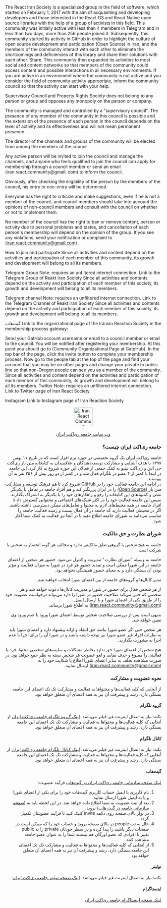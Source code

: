 The React Iran Society is a specialized group in the field of software, which started on February 1, 2017 with the aim of acquainting and developing developers and those interested in the React GS and React Native open source libraries with the help of a group of activists in this field. This community was initially active with less than 4 members in Telegram and in less than two days, more than 256 people joined it.
Subsequently, this community started its activity in GitHub in order to highlight the culture of open source development and participation (Open Source) in Iran, and the members of the community interact with each other to eliminate the shortcomings and deficiencies of this library and share their solutions with each other. Share.
This community then expanded its activities to most social and content networks so that members of the community could access content and possible interactions in all necessary environments.
If you are active in an environment where the community is not active and you consider the field of community activity appropriate, inform the community council so that the activity can start with your help.

Supervisory Council and Property Rights
Society does not belong to any person or group and opposes any monopoly on the person or company.

The community is managed and controlled by a "supervisory council". The presence of any member of the community in this council is possible and the extension of the presence of each person in the council depends on the level of activity and its effectiveness and will not mean permanent presence.

The director of the channels and groups of the community will be elected from among the members of the council.

Any active person will be invited to join the council and manage the channels, and anyone who feels qualified to join the council can apply for membership through a council member or send an email (iran.react.community@gmail. com) to inform the council.

Obviously, after checking the eligibility of the person by the members of the council, his entry or non-entry will be determined.

Everyone has the right to criticize and make suggestions, even if he is not a member of the council, and council members should take into account the opinions of non-council members and consult with the council on whether or not to implement them.

No member of the council has the right to ban or remove content, person or activity due to personal problems and tastes, and cancellation of each person's membership will depend on the opinion of the group. If you see any violations, send your notification or complaint to (iran.react.community@gmail.com).

How to join and participate
Since all activities and content depend on the activities and participation of each member of this community, its growth and development will belong to all its members.

Telegram Group
Note: requires an unfiltered internet connection. Link to the Telegram Group of Reakt Iran Society Since all activities and contents depend on the activity and participation of each member of this society, its growth and development will belong to all its members.

Telegram channel
Note: requires an unfiltered internet connection. Link to the Telegram Channel of Reakt Iran Society Since all activities and contents depend on the activity and participation of each member of this society, its growth and development will belong to all its members.

گیت‌هاب
Link to the organizational page of the Iranian Reaction Society in the membership process gateway:

Send your GatHub account username or email to a council member or email to the council.
You will be notified after registering your membership. At this point you should go to (Community Organizational Page at GateHub).
In the top bar of the page, click the invite button to complete your membership process.
Now go to the people tab at the top of the page and find your account that you may be on other pages and change your private to public line so that non-Oregon people can see you as a member of the community.
Since all activities and content depend on the activities and participation of each member of this community, its growth and development will belong to all its members.
Twitter
Note: requires an unfiltered internet connection. Link to Twitter page of Iran React Society

Instagram
Link to Instagram page of Iran Reaction Society
<p align="center"> 
<a href='http://iran-react-community.github.io'>
<img src="https://iran-react-community.github.io/static/logoirc-d2103aac1c673df16b2c6909fc07ede1.jpeg" style="display:block;" height="60" alt='Iran React Community' aria-label='Iran React Community Web Site'/>
<br/>
وب سایت جامعه ری‌اکت ایران
</a>
</p>



<h3 lang="fa" dir="rtl" align="right">جامعه ری‌اکت ایران چیست؟</h3>
<p lang="fa" dir="rtl" align="right">
جامعه ری‌اکت ایران یک گروه تخصصی در حوزه نرم افزار است که در تاریخ ۱۱ بهمن ۱۳۹۷ با هدف آشنایی و مشارکت توسعه‌دهندگان 
و علاقمندان به کتابخانه متن باز ری‌اکت جی اس و ری‌اکت نیتیو به کمک جمعی از فعالان این حوزه شروع به کار کرد.  
این جامعه در ابتدا با کمتر از ۴ عضو در تلگرام فعال شد و در کمتر از دو روز بیش از ۲۵۶ نفر به آن پیوستند.  
<br/>
در ادامه این جامعه فعالیت خود را در
<a href="https://github.com/iran-react-community">GitHub</a>
شروع کرد تا هم فرهنگ توسعه و مشارکت متن باز
(<a href="https://fa.wikipedia.org/wiki/%D9%85%D8%AA%D9%86%E2%80%8C%D8%A8%D8%A7%D8%B2">Open Source</a>)
را در ایران پررنگتر کند و هم افراد جامعه در تعامل با یکدیگر نقص و کمبود‌های این کتابخانه را رفع و راهکارهای خود را با یکدیگر به اشتراک بگذارند. 
<br/>
سپس این جامعه فعالیت خود را در اکثر شبکه‌های اجتماعی و محتوایی گسترش داد تا افراد جامعه در همه محیط‌های لازم به محتوا و تعامل‌های ممکن دسترسی داشته باشند.
<br/>
اگر در محیطی فعالیت دارید که جامعه در آن فعال نیست و زمینه فعالیت جامعه را مناسب می‌دانید به شورای جامعه اطلاع دهید تا در آنجا نیز فعالیت به کمک شما آغاز شود.
</p>



<h3 lang="fa" dir="rtl" align="right">شورای نظارت و حق مالکیت</h3>
<p lang="fa" dir="rtl" align="right">
جامعه به هیچ شخص یا گروهی تعلق مالکیتی ندارد و مخالف هر گونه انحصار به شخص یا شرکت است.
</p>
<p lang="fa" dir="rtl" align="right">
جامعه به وسیله "شورای نظارت" مدیریت و کنترل می‌شود. حضور هر شخص از اعضای جامعه در این شورا ممکن است و تمدید حضور هر فرد در شورا به میزان فعالیت و مؤثر بودن آن بستگی دارد و به معنای حضور همیشگی نخواهد بود.  
</p>
<p lang="fa" dir="rtl" align="right">
مدیر کانال‌ها و گروه‌های جامعه از بین اعضای شورا انتخاب خواهند شد.  
</p>
<p lang="fa" dir="rtl" align="right">
از هر شخص فعال برای حضور در شورا و مدیریت کانال‌ها دعوت خواهد شد و هر شخصی که حس می‌کند صلاحیت حضور در شورا را دارد می‌تواند درخواست عضویت خود را از طریق یکی از اعضای شورا و یا ارسال ایمیل (<a href="mailto: iran.react.community@gmail.com">iran.react.community@gmail.com</a>) به اطلاع شورا برساند.
</p>
<p lang="fa" dir="rtl" align="right">
بدیهی است پس از بررسی صلاحیت شخص توسط اعضای شورا ورود یا عدم ورود وی تعیین خواهد شد.
</p>
<p lang="fa" dir="rtl" align="right">
هر شخص حتی اگر عضو شورا نباشد حق انتقاد و ارائه پیشنهاد دارد و اعضای شورا باید به نظرات افراد غیر عضو شورا نیز توجه داشته باشند و در شورا آن را برای اجرا یا عدم اجرا به مشورت بگذارند.
</p>
<p lang="fa" dir="rtl" align="right">
هیچ شخص از اعضای شورا حق ندارد بخاطر مشکلات و سلیقه‌های شخصی محتوا، فرد یا فعالیتی را ممنوع و حذف نمایید و لغو عضویت هر شخص بسته به نظر جمع خواهد بود. در صورت مشاهده تخلف به سایر اعضای شورا اطلاع یا شکایت خود را به (<a href="mailto: iran.react.community@gmail.com">iran.react.community@gmail.com</a>) ارسال نمایید.
</p>



<h3 lang="fa" dir="rtl" align="right">نحوه عضویت و مشارکت</h3>
<p lang="fa" dir="rtl" align="right">
از آنجایی که کلیه فعالیت‌ها و محتوا‌ها به فعالیت و مشارکت تک تک اعضای این جامعه بستگی دارد، رشد و پیشرفت آن نیز به همه اعضای آن متعلق خواهد بود.
</p>


<h4 lang="fa" dir="rtl" align="right">گروه تلگرام</h4>
<p lang="fa" dir="rtl" align="right">
نکته: نیاز به اتصال اینترنت غیر فیلتر می‌باشد. <a href="https://b2n.ir/ir-react">لینک گـروه تلگرام جامعه ری‌اکت ایران</a>
از آنجایی که کلیه فعالیت‌ها و محتوا‌ها به فعالیت و مشارکت تک تک اعضای این جامعه بستگی دارد، رشد و پیشرفت آن نیز به همه اعضای آن متعلق خواهد بود.
</p>

<h4 lang="fa" dir="rtl" align="right">کانال تلگرام</h4>
<p lang="fa" dir="rtl" align="right">
نکته: نیاز به اتصال اینترنت غیر فیلتر می‌باشد. 
<a href="https://t.me/iran_react">لینک کـانال تلگرام جامعه ری‌اکت ایران</a>
از آنجایی که کلیه فعالیت‌ها و محتوا‌ها به فعالیت و مشارکت تک تک اعضای این جامعه بستگی دارد، رشد و پیشرفت آن نیز به همه اعضای آن متعلق خواهد بود.
</p>

<h4 lang="fa" dir="rtl" align="right">گیت‌هاب</h4>
<p lang="fa" dir="rtl" align="right">
<a href="https://github.com/iran-react-community">لینک صفحه سازمانی جامعه ری‌اکت ایران در گیت‌هاب</a>
فرآیند عضویت:
<ol lang="fa" dir="rtl" align="right">
<li>نام کاربری یا ایمیل حساب کاربری گیت‌هاب خود را برای یکی از اعضای شورا و یا به ایمیل شورا ارسال نمایید.</li>
<li>بعد از ثبت عضویت به شما اطلاع داده خواهد شد. در این لحظه باید به (<a href="https://github.com/iran-react-community">صفحه سازمانی جامعه در گیت هاب</a>)
بروید.</li>
<li>در نوار بالای صفحه روی دکمه invite کلیک کنید تا فرآیند عضویتتان تکمیل گردد.</li>
<li>حال به تب people در بالای صفحه بروید و حساب خود را که ممکن است در صفحات دیگر باشید را پیدا کرده و در سطر خودتان private را به public تغییر تا افرادی که عضو اورگان هم نیستند شما را به عنوان عضو جامعه مشاهده کنند.</li>
<li>از آنجایی که کلیه فعالیت‌ها و محتوا‌ها به فعالیت و مشارکت تک تک اعضای این جامعه بستگی دارد، رشد و پیشرفت آن نیز به همه اعضای آن متعلق خواهد بود.</li>
</ol>
</p>

<h4 lang="fa" dir="rtl" align="right">توئیتر</h4>
<p lang="fa" dir="rtl" align="right">
نکته: نیاز به اتصال اینترنت غیر فیلتر می‌باشد.  
<a href="http://twitter.com/iran_react">لینک صفحه توئیتر جامعه ری‌اکت ایران</a>
</p>

<h4 lang="fa" dir="rtl" align="right">اینستاگرام</h4>
<p lang="fa" dir="rtl" align="right">
<a href="http://instagram.com/iranreact">لینک صفحه اینستاگرام جامعه ری‌اکت ایران</a>
</p>
